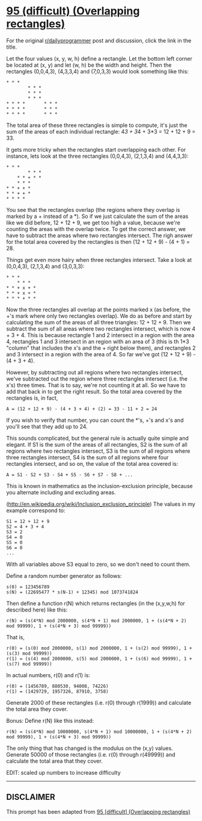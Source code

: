 # [95 (difficult) (Overlapping rectangles)](https://www.reddit.com/r/dailyprogrammer/comments/zaa0v/9032012_challenge_95_difficult_overlapping/)

For the original [r/dailyprogrammer](https://www.reddit.com/r/dailyprogrammer/) post and discussion, click the link in the title.

Let the four values (x, y, w, h) define a rectangle. Let the bottom left corner be located at (x, y) and let (w, h) be the width and height. Then the rectangles (0,0,4,3), (4,3,3,4) and (7,0,3,3) would look something like this:


```
* * * 
        * * * 
        * * *
        * * *
* * * *       * * *
* * * *       * * *
* * * *       * * *
```
The total area of these three rectangles is simple to compute, it's just the sum of the areas of each individual rectangle: 4*3 + 3*4 + 3*3 = 12 + 12 + 9 = 33.

It gets more tricky when the rectangles start overlapping each other. For instance, lets look at the three rectangles (0,0,4,3), (2,1,3,4) and (4,4,3,3):


```
* * * 
        * * * 
    * * + * * 
    * * *     
* * + + *      
* * + + *      
* * * *
```
You see that the rectangles overlap (the regions where they overlap is marked by a + instead of a *). So if we just calculate the sum of the areas like we did before, 12 + 12 + 9, we get too high a value, because we're counting the areas with the overlap twice. To get the correct answer, we have to subtract the areas where two rectangles intersect. The righ answer for the total area covered by the rectangles is then (12 + 12 + 9) - (4 + 1) = 28. 

Things get even more hairy when three rectangles intersect. Take a look at (0,0,4,3), (2,1,3,4) and (3,0,3,3):


```
* * *
    * * *     
* * + x + *      
* * + x + *   
* * * + * *
```
Now the three rectangles all overlap at the points marked x (as before, the +'s mark where only two rectangles overlap). We do as before and start by calculating the sum of the areas of all three triangles: 12 + 12 + 9. Then we subtract the sum of all areas where two rectangles intersect, which is now 4 + 3 + 4. This is because rectangle 1 and 2 intersect in a region with the area 4, rectangles 1 and 3 intersect in an region with an area of 3 (this is th 1*3 "column" that includes the x's and the + right below them), and rectangles 2 and 3 intersect in a region with the area of 4. So far we've got (12 + 12 + 9) - (4 + 3 + 4). 

However, by subtracting out all regions where two rectangles intersect, we've subtracted out the region where three rectangles intersect (i.e. the x's) three times. That is to say, we're not counting it at all. So we have to add that back in to get the right result. So the total area covered by the rectangles is, in fact, 


```
A = (12 + 12 + 9) - (4 + 3 + 4) + (2) = 33 - 11 + 2 = 24
```
If you wish to verify that number, you can count the *'s, +'s and x's and you'll see that they add up to 24. 

This sounds complicated, but the general rule is actually quite simple and elegant. If S1 is the sum of the areas of all rectangles, S2 is the sum of all regions where two rectangles intersect, S3 is the sum of all regions where three rectangles intersect, S4 is the sum of all regions where four rectangles intersect, and so on, the value of the total area covered is:


```
A = S1 - S2 + S3 - S4 + S5 - S6 + S7 - S8 + ...
```
This is known in mathematics as the inclusion-exclusion principle, because you alternate including and excluding areas. 

(http://en.wikipedia.org/wiki/Inclusion_exclusion_principle)
The values in my example correspond to:


```
S1 = 12 + 12 + 9 
S2 = 4 + 3 + 4  
S3 = 2
S4 = 0
S5 = 0
S6 = 0
...
```
With all variables above S3 equal to zero, so we don't need to count them.

Define a random number generator as follows: 


```
s(0) = 123456789
s(N) = (22695477 * s(N-1) + 12345) mod 1073741824
```
Then define a function r(N) which returns rectangles (in the (x,y,w,h) for described here) like this:


```
r(N) = (s(4*N) mod 2000000, s(4*N + 1) mod 2000000, 1 + (s(4*N + 2) mod 99999), 1 + (s(4*N + 3) mod 99999))
```
That is, 


```
r(0) = (s(0) mod 2000000, s(1) mod 2000000, 1 + (s(2) mod 99999), 1 + (s(3) mod 99999)) 
r(1) = (s(4) mod 2000000, s(5) mod 2000000, 1 + (s(6) mod 99999), 1 + (s(7) mod 99999))
```
In actual numbers, r(0) and r(1) is:


```
r(0) = (1456789, 880530, 94008, 74226)
r(1) = (1429729, 1957326, 87910, 3758)
```
Generate 2000 of these rectangles (i.e. r(0) through r(1999)) and calculate the total area they cover. 

Bonus: Define r(N) like this instead:


```
r(N) = (s(4*N) mod 10000000, s(4*N + 1) mod 10000000, 1 + (s(4*N + 2) mod 99999), 1 + (s(4*N + 3) mod 99999))
```
The only thing that has changed is the modulus on the (x,y) values. Generate 50000 of those rectangles (i.e. r(0) through r(49999)) and calculate the total area that they cover. 

EDIT: scaled up numbers to increase difficulty


----
## **DISCLAIMER**
This prompt has been adapted from [95 [difficult] (Overlapping rectangles)](https://www.reddit.com/r/dailyprogrammer/comments/zaa0v/9032012_challenge_95_difficult_overlapping/
)
